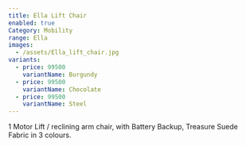 ```yaml
---
title: Ella Lift Chair
enabled: true
Category: Mobility
range: Ella
images:
  - /assets/Ella_lift_chair.jpg
variants:
  - price: 99500
    variantName: Burgundy
  - price: 99500
    variantName: Chocolate
  - price: 99500
    variantName: Steel
---
```


1 Motor Lift / reclining arm chair, with Battery Backup, Treasure Suede Fabric in 3 colours.
